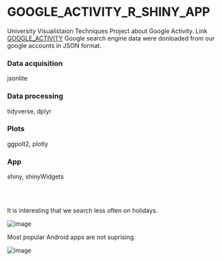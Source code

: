 # GOOGLE_ACTIVITY_R_SHINY_APP
University Visualistaion Techniques Project about Google Activity. Link [GOOGLE_ACTIVITY](https://pyzowskir.shinyapps.io/projektJAtwd/)
Google search engine data were donloaded from our google accounts in JSON format.

### Data acquisition
jsonlite

### Data processing
tidyverse, dplyr

### Plots
ggpolt2, plotly

### App
shiny, shinyWidgets

<br/><br/>

It is interesting that we search less often on holidays.

![image](https://github.com/kubarrr/GOOGLE_ACTIVITY_R_SHINY_APP/assets/100797029/dd9230b8-c710-4431-8113-69d071740c81)

Most popular Android apps are not suprising.

![image](https://github.com/kubarrr/GOOGLE_ACTIVITY_R_SHINY_APP/assets/100797029/a11647f5-5c8e-498b-9f0f-c66a5616d245)





